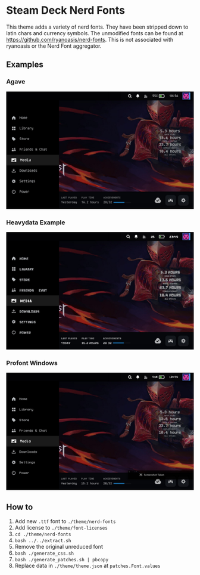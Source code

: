 # Steam Deck Nerd Fonts

This theme adds a variety of nerd fonts. They have been stripped down to 
latin chars and currency symbols. The unmodified fonts can be found at 
https://github.com/ryanoasis/nerd-fonts.  This is not associated with ryanoasis
or the Nerd Font aggregator.


## Examples

### Agave
![](./imgs/agave.png)

### Heavydata Example
![](./imgs/heavydata.png)

### Profont Windows
![](./imgs/profontwindows.png)


## How to
1. Add new `.ttf` font to `./theme/nerd-fonts`
1. Add license to `./theme/font-licenses`
1. `cd ./theme/nerd-fonts`
1. `bash ../../extract.sh`
1. Remove the original unreduced font
1. `bash ./generate_css.sh`
1. `bash ./generate_patches.sh | pbcopy`
1. Replace data in `./theme/theme.json` at `patches.Font.values`
